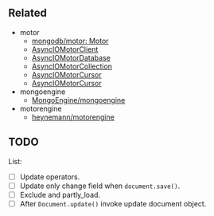 ## Related

- motor
  - [mongodb/motor: Motor](https://github.com/mongodb/motor)
  - [AsyncIOMotorClient](https://motor.readthedocs.io/en/stable/api-asyncio/asyncio_motor_client.html)
  - [AsyncIOMotorDatabase](https://motor.readthedocs.io/en/stable/api-asyncio/asyncio_motor_database.html)
  - [AsyncIOMotorCollection](https://motor.readthedocs.io/en/stable/api-asyncio/asyncio_motor_collection.html)
  - [AsyncIOMotorCursor](https://motor.readthedocs.io/en/stable/api-asyncio/cursors.html)
  - [AsyncIOMotorCursor](https://motor.readthedocs.io/en/stable/api-asyncio/cursors.html#asynciomotorcommandcursor)
- mongoengine
  - [MongoEngine/mongoengine](https://github.com/MongoEngine/mongoengine)
- motorengine
  - [heynemann/motorengine](https://github.com/heynemann/motorengine)

## TODO

List:

- [ ] Update operators.
- [ ] Update only change field when `document.save()`.
- [ ] Exclude and partly_load.
- [ ] After `Document.update()` invoke update document object.
